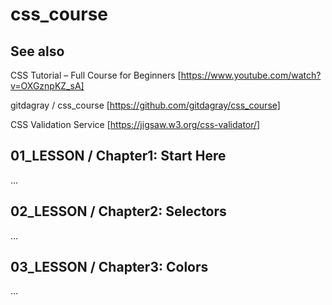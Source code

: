 # css_course

## See also

CSS Tutorial – Full Course for Beginners
[https://www.youtube.com/watch?v=OXGznpKZ_sA]

gitdagray / css_course
[https://github.com/gitdagray/css_course]

CSS Validation Service
[https://jigsaw.w3.org/css-validator/]

## 01_LESSON / Chapter1: Start Here

...

## 02_LESSON / Chapter2: Selectors

...

## 03_LESSON / Chapter3: Colors

...

